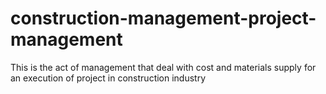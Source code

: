 # construction-management-project-management
This is the act of management that deal with cost and materials supply for an execution of project in construction industry
